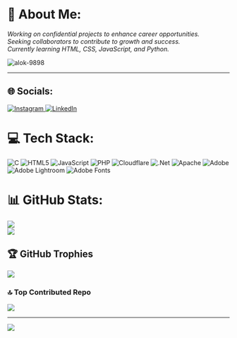 # 💫 About Me:
*Working on confidential projects to enhance career opportunities.<br>
Seeking collaborators to contribute to growth and success.<br>
Currently learning HTML, CSS, JavaScript, and Python.*
<p align="left"> <img src="https://komarev.com/ghpvc/?username=alok-9898&label=Profile%20views&color=0e75b6&style=flat" alt="alok-9898" /> </p>
<hr>

## 🌐 Socials:
<a href="https://www.instagram.com/alok.sharma.1" target="_blank">
    <img src="https://img.shields.io/badge/Instagram-%23E4405F.svg?style=for-the-badge&logo=instagram&logoColor=white" alt="Instagram">
</a>

<a href="https://www.linkedin.com/in/alok-sharma-32576a353" target="_blank">
    <img src="https://img.shields.io/badge/LinkedIn-%230077B5.svg?style=for-the-badge&logo=linkedin&logoColor=white" alt="LinkedIn">
</a>



# 💻 Tech Stack:
![C](https://img.shields.io/badge/c-%2300599C.svg?style=for-the-badge&logo=c&logoColor=white) ![HTML5](https://img.shields.io/badge/html5-%23E34F26.svg?style=for-the-badge&logo=html5&logoColor=white) ![JavaScript](https://img.shields.io/badge/javascript-%23323330.svg?style=for-the-badge&logo=javascript&logoColor=%23F7DF1E) ![PHP](https://img.shields.io/badge/php-%23777BB4.svg?style=for-the-badge&logo=php&logoColor=white) ![Cloudflare](https://img.shields.io/badge/Cloudflare-F38020?style=for-the-badge&logo=Cloudflare&logoColor=white) ![.Net](https://img.shields.io/badge/.NET-5C2D91?style=for-the-badge&logo=.net&logoColor=white) ![Apache](https://img.shields.io/badge/apache-%23D42029.svg?style=for-the-badge&logo=apache&logoColor=white) ![Adobe](https://img.shields.io/badge/adobe-%23FF0000.svg?style=for-the-badge&logo=adobe&logoColor=white) ![Adobe Lightroom](https://img.shields.io/badge/Adobe%20Lightroom-31A8FF.svg?style=for-the-badge&logo=Adobe%20Lightroom&logoColor=white) ![Adobe Fonts](https://img.shields.io/badge/Adobe%20Fonts-000B1D.svg?style=for-the-badge&logo=Adobe%20Fonts&logoColor=grey)
# 📊 GitHub Stats:
![](https://github-readme-stats.vercel.app/api?username=alok-9898&theme=dark&hide_border=false&include_all_commits=false&count_private=false)<br/>
![](https://github-readme-streak-stats.herokuapp.com/?user=alok-9898&theme=dark&hide_border=false)<br/>

## 🏆 GitHub Trophies
![](https://github-profile-trophy.vercel.app/?username=alok-9898&theme=radical&no-frame=true&no-bg=true&margin-w=4)

### 🔝 Top Contributed Repo
![](https://github-contributor-stats.vercel.app/api?username=alok-9898&limit=5&theme=dark&combine_all_yearly_contributions=true)

---
[![](https://visitcount.itsvg.in/api?id=alok-9898&icon=0&color=10)](https://visitcount.itsvg.in)

